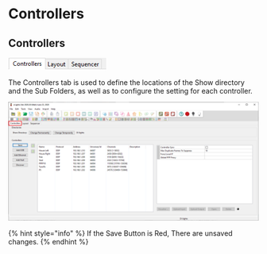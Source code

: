 # Controllers

## **Controllers**

![](<../../.gitbook/assets/image (6).png>)

The Controllers tab is used to define the locations of the Show directory and the Sub Folders, as well as to configure the setting for each controller.

![](<../../.gitbook/assets/image (820).png>)

{% hint style="info" %}
If the Save Button is Red, There are unsaved changes.
{% endhint %}
